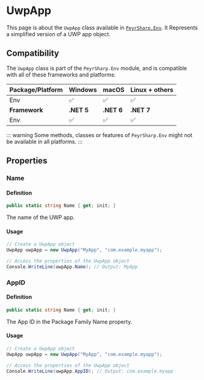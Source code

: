 # UwpApp

This page is about the `UwpApp` class available in [`PeyrSharp.Env`](/env.md).
It Represents a simplified version of a UWP app object.

## Compatibility

The `UwpApp` class is part of the `PeyrSharp.Env` module, and is compatible with all of these frameworks and platforms:

| Package/Platform | Windows    | macOS      | Linux + others |
| ---------------- | ---------- | ---------- | -------------- |
| Env              | ✅         | ✅         | ✅             |
| **Framework**    | **.NET 5** | **.NET 6** | **.NET 7**     |
| Env              | ✅         | ✅         | ✅             |

::: warning
Some methods, classes or features of `PeyrSharp.Env` might not be available in all platforms.
:::

## Properties

### Name

#### Definition

```c#
public static string Name { get; init; }
```

The name of the UWP app.

#### Usage

```c#
// Create a UwpApp object
UwpApp uwpApp = new UwpApp("MyApp", "com.example.myapp");

// Access the properties of the UwpApp object
Console.WriteLine(uwpApp.Name); // Output: MyApp
```

### AppID

#### Definition

```c#
public static string Name { get; init; }
```

The App ID in the Package Family Name property.

#### Usage

```c#
// Create a UwpApp object
UwpApp uwpApp = new UwpApp("MyApp", "com.example.myapp");

// Access the properties of the UwpApp object
Console.WriteLine(uwpApp.AppID); // Output: com.example.myapp
```
